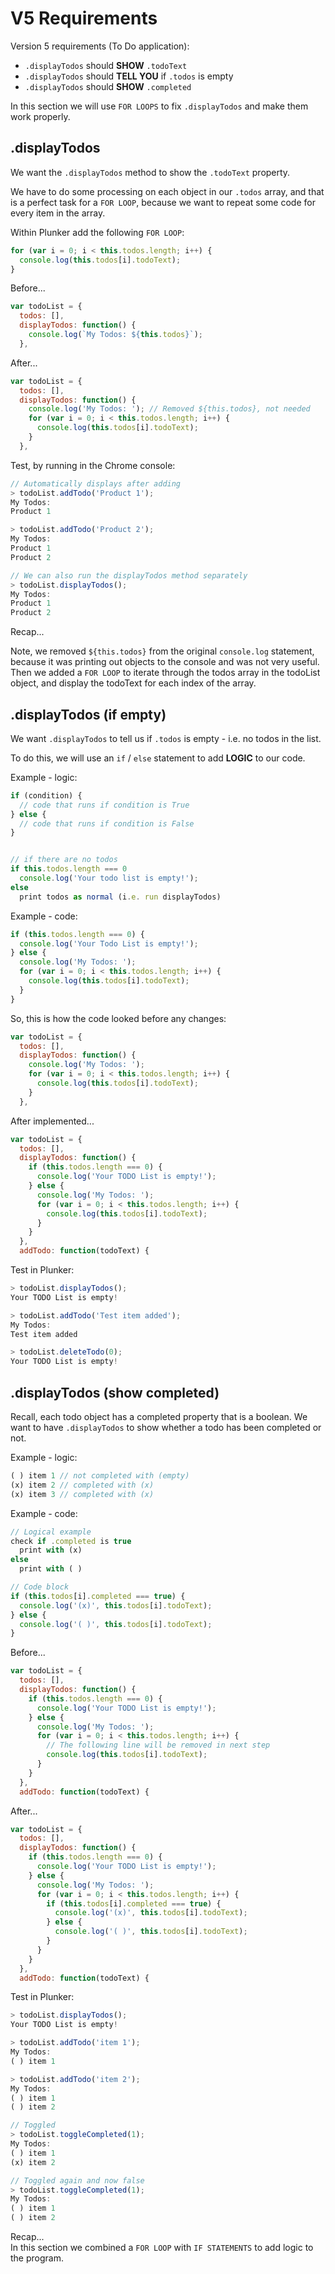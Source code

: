 # V5 Requirements
Version 5 requirements (To Do application):  

- `.displayTodos` should **SHOW** `.todoText`  
- `.displayTodos` should **TELL YOU** if `.todos` is empty  
- `.displayTodos` should **SHOW** `.completed`  

In this section we will use `FOR LOOPS` to fix `.displayTodos` and make them work properly.  


## .displayTodos
We want the `.displayTodos` method to show the `.todoText` property.  

We have to do some processing on each object in our `.todos` array, and that is a perfect task for a `FOR LOOP`, because we want to repeat some code for every item in the array.  

Within Plunker add the following `FOR LOOP`:  

```javascript
for (var i = 0; i < this.todos.length; i++) {
  console.log(this.todos[i].todoText);
}
```

Before...  
```javascript
var todoList = {
  todos: [],
  displayTodos: function() {
    console.log(`My Todos: ${this.todos}`);
  },
```

After...  
```javascript
var todoList = {
  todos: [],
  displayTodos: function() {
    console.log('My Todos: '); // Removed ${this.todos}, not needed
    for (var i = 0; i < this.todos.length; i++) {
      console.log(this.todos[i].todoText);
    }
  },
```

Test, by running in the Chrome console:  
```javascript
// Automatically displays after adding
> todoList.addTodo('Product 1');
My Todos:
Product 1

> todoList.addTodo('Product 2');
My Todos:
Product 1
Product 2

// We can also run the displayTodos method separately
> todoList.displayTodos();
My Todos:
Product 1
Product 2
```

Recap...  

Note, we removed `${this.todos}` from the original `console.log` statement, because it was printing out objects to the console and was not very useful. Then we added a `FOR LOOP` to iterate through the todos array in the todoList object, and display the todoText for each index of the array.  


## .displayTodos (if empty)
We want `.displayTodos` to tell us if `.todos` is empty - i.e. no todos in the list.  

To do this, we will use an `if` / `else` statement to add **LOGIC** to our code.  

Example - logic:  
```javascript
if (condition) {
  // code that runs if condition is True
} else {
  // code that runs if condition is False
}


// if there are no todos
if this.todos.length === 0 
  console.log('Your todo list is empty!');
else
  print todos as normal (i.e. run displayTodos)
```

Example - code:  
```javascript
if (this.todos.length === 0) {
  console.log('Your Todo List is empty!');
} else {
  console.log('My Todos: ');
  for (var i = 0; i < this.todos.length; i++) {
    console.log(this.todos[i].todoText);
  }
}
```

So, this is how the code looked before any changes:  
```javascript
var todoList = {
  todos: [],
  displayTodos: function() {
    console.log('My Todos: ');
    for (var i = 0; i < this.todos.length; i++) {
      console.log(this.todos[i].todoText);
    }
  },
```

After implemented...  
```javascript
var todoList = {
  todos: [],
  displayTodos: function() {
    if (this.todos.length === 0) {
      console.log('Your TODO List is empty!');
    } else {
      console.log('My Todos: ');
      for (var i = 0; i < this.todos.length; i++) {
        console.log(this.todos[i].todoText);
      }
    }
  },
  addTodo: function(todoText) {
```

Test in Plunker:  
```javascript
> todoList.displayTodos();
Your TODO List is empty!

> todoList.addTodo('Test item added');
My Todos:
Test item added

> todoList.deleteTodo(0);
Your TODO List is empty!
```


## .displayTodos (show completed)
Recall, each todo object has a completed property that is a boolean. We want to have `.displayTodos` to show whether a todo has been completed or not.  

Example - logic:  
```javascript
( ) item 1 // not completed with (empty)
(x) item 2 // completed with (x)
(x) item 3 // completed with (x)
```

Example - code:  
```javascript
// Logical example
check if .completed is true
  print with (x)
else
  print with ( )

// Code block
if (this.todos[i].completed === true) {
  console.log('(x)', this.todos[i].todoText);
} else {
  console.log('( )', this.todos[i].todoText);
}
```

Before...  
```javascript
var todoList = {
  todos: [],
  displayTodos: function() {
    if (this.todos.length === 0) {
      console.log('Your TODO List is empty!');
    } else {
      console.log('My Todos: ');
      for (var i = 0; i < this.todos.length; i++) {
        // The following line will be removed in next step
        console.log(this.todos[i].todoText);
      }
    }
  },
  addTodo: function(todoText) {
```

After...  
```javascript
var todoList = {
  todos: [],
  displayTodos: function() {
    if (this.todos.length === 0) {
      console.log('Your TODO List is empty!');
    } else {
      console.log('My Todos: ');
      for (var i = 0; i < this.todos.length; i++) {
        if (this.todos[i].completed === true) {
          console.log('(x)', this.todos[i].todoText);
        } else {
          console.log('( )', this.todos[i].todoText);
        }
      }
    }
  },
  addTodo: function(todoText) {
```

Test in Plunker:  
```javascript
> todoList.displayTodos();
Your TODO List is empty!

> todoList.addTodo('item 1');
My Todos:
( ) item 1

> todoList.addTodo('item 2');
My Todos:
( ) item 1
( ) item 2

// Toggled
> todoList.toggleCompleted(1);
My Todos:
( ) item 1
(x) item 2

// Toggled again and now false
> todoList.toggleCompleted(1);
My Todos:
( ) item 1
( ) item 2
```

Recap...  
In this section we combined a `FOR LOOP` with `IF STATEMENTS` to add logic to the program.  
